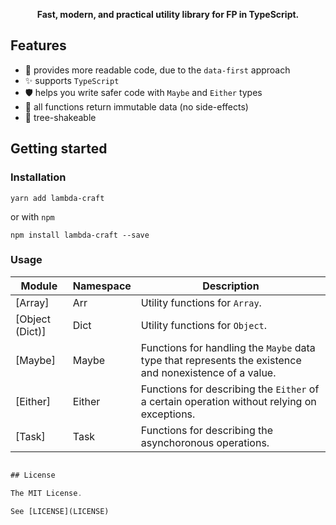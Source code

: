 <p align="center">
  <strong>Fast, modern, and practical utility library for FP in TypeScript.</strong>
</p>

## Features

- 👀 provides more readable code, due to the `data-first` approach
- ✨ supports `TypeScript`
- 🛡 helps you write safer code with `Maybe` and `Either` types
- 🎯 all functions return immutable data (no side-effects)
- 🌲 tree-shakeable

## Getting started

### Installation

```shell
yarn add lambda-craft
```

or with `npm`

```shell
npm install lambda-craft --save
```

### Usage

| Module          | Namespace | Description                                                                                             |
| --------------- | --------- | ------------------------------------------------------------------------------------------------------- |
| [Array]         | Arr       | Utility functions for `Array`.                                                                          |
| [Object (Dict)] | Dict      | Utility functions for `Object`.                                                                         |
| [Maybe]         | Maybe     | Functions for handling the `Maybe` data type that represents the existence and nonexistence of a value. |
| [Either]        | Either    | Functions for describing the `Either` of a certain operation without relying on exceptions.             |
| [Task]          | Task      | Functions for describing the asynchoronous operations.                                                  |

```typescript

## License

The MIT License.

See [LICENSE](LICENSE)
```
